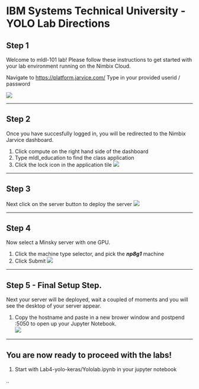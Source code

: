 # IBM Systems Technical University - YOLO Lab Directions

## Step 1
Welcome to mldl-101 lab!  Please follow these instructions to get started with your lab environment running on the Nimbix Cloud.

  Navigate to https://platform.jarvice.com/
  Type in your provided userid / password
  
![](https://github.com/dustinvanstee/random-public-files/raw/master/ss1.png)

---
## Step 2 
Once you have succesfully logged in, you will be redirected to the Nimbix Jarvice dashboard.  
1.  Click compute on the right hand side of the dashboard
2.  Type mldl_education to find the class application
3.  Click the lock icon in the application tile
![](https://github.com/dustinvanstee/random-public-files/raw/master/ss2.png)

---
## Step 3
Next click on the server button to deploy the server
![](https://github.com/dustinvanstee/random-public-files/raw/master/ss3.png)

---
## Step 4
Now select a Minsky server with one GPU.  
1.  Click the machine type selector, and pick the ***np8g1*** machine
2.  Click Submit
![](https://github.com/dustinvanstee/random-public-files/raw/master/ss4.png)

---
## Step 5 - Final Setup Step.  
Next your server will be deployed, wait a coupled of moments and you will see the desktop of your server appear.
1.  Copy the hostname and paste in a new brower window and postpend :5050 to open up your Jupyter Notebook.  
![](https://github.com/dustinvanstee/random-public-files/raw/master/ss8.png)

---
## You are now ready to proceed with the labs!
1. Start with Lab4-yolo-keras/Yololab.ipynb in your jupyter notebook

..
